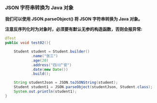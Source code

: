 ### JSON 字符串转换为 Java 对象



**我们可以使用 JSON.parseObject() 将 JSON 字符串转换为 Java 对象。**

**注意反序列化时为对象时，必须要有默认无参的构造函数，否则会报异常:**



```java
@Test
public void test02(){

    Student student = Student.builder()
            .name("张三")
            .age(20)
            .address("四川广安")
            .date(new Date())
            .build();

    String studentJson = JSON.toJSONString(student);
    Student student1 = JSON.parseObject(studentJson, Student.class);
    System.out.println(student1);
}
```